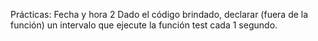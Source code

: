 Prácticas: Fecha y hora 2
Dado el código brindado, declarar (fuera de la función) un intervalo que ejecute la función test cada 1 segundo.